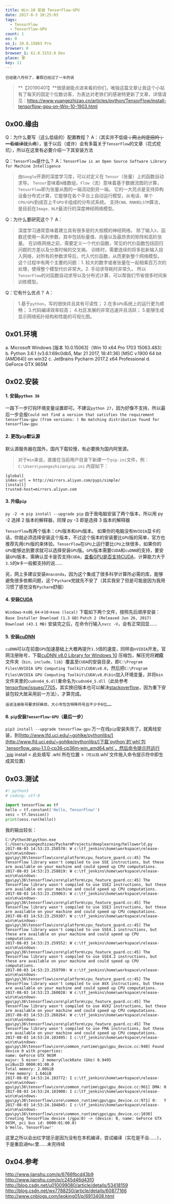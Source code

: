 ```yaml
---
title: Win-10 安装 TensorFlow-GPU
date: 2017-8-3 10:25:03
tags:
  - TensorFlow
  - TensorFlow-GPU
count: 1
os: 0
os_1: 10.0.15063 Pro
browser: 0
browser_1: 61.0.3153.0 Dev
place: 家
key: 11
---
```

    已经是八月份了，暑假已经过了一半的说
<!-- more -->
> **【20190401】**很感谢能点进来看的你们，唯独这篇文章让我这个小站有了每天的固定个位数访客，为表达对老铁们的感谢特更新了文章，详情请见：https://www.yuangezhizao.cn/articles/python/TensorFlow/install-tensorflow-gpu-on-Win-10-1903.html

## 0x00.缘由
Q：为什么要写（这么低级的）配置教程？
A：（其实并不低级~~；网上的是旧的；一看编译就头疼~~），鉴于以后（或许）会有多篇关于`TensorFlow`的文章（花式挖坑），所以在这里有必要介绍一下其安装方法

Q：`TensorFlow`是什么？
A：`TensorFlow is an Open Source Software Library for Machine Intelligence`
> 由`Google`开源的深度学习库，可以对定义在 `Tensor`（张量）上的函数自动求导。
`Tensor`意味着`N`维数组，`Flow`（流）意味着基于数据流图的计算，`TensorFlow`即为张量从图的一端流动到另一端。
它的一大亮点是支持异构设备分布式计算，它能够在各个平台上自动运行模型，从电话、单个`CPU/GPU`到成百上千`GPU`卡组成的分布式系统。
支持`CNN、RNN和LSTM`算法，是目前在`Image、NLP`最流行的深度神经网络模型。


Q：为什么要研究这个？
A：
> 深度学习通常意味着建立具有很多层的大规模的神经网络。
除了输入`X`，函数还使用一系列参数，其中包括标量值、向量以及最昂贵的矩阵和高阶张量。
在训练网络之前，需要定义一个代价函数，常见的代价函数包括回归问题的方差以及分类时候的交叉熵。
训练时，需要连续的将多批新输入投入网络，对所有的参数求导后，代入代价函数，从而更新整个网络模型。
这个过程中有两个主要的问题：1. 较大的数字或者张量在一起相乘百万次的处理，使得整个模型代价非常大。2. 手动求导耗时非常久。
所以`TensorFlow`的对函数自动求导以及分布式计算，可以帮我们节省很多时间来训练模型。

Q：它有什么优点？
A：
> 1.基于`python`，写的很快并且具有可读性；
2.在多`GPU`系统上的运行更为顺畅；
3.代码编译效率较高；
4.社区发展的非常迅速并且活跃；
5.能够生成显示网络拓扑结构和性能的可视化图。

## 0x01.环境
a. Microsoft Windows [版本 10.0.15063]（Win 10 x64 Pro 1703 15063.483）
b. Python 3.6.1 (v3.6.1:69c0db5, Mar 21 2017, 18:41:36) [MSC v.1900 64 bit (AMD64)] on win32
c. JetBrains Pycharm 2017.2 x64 Professional
d. GeForce GTX 965M

## 0x02.安装
#### 1. 安装`python 36`
一路下一步打钩环境变量设置即可。不建议`python 27`，因为好像不支持，所以最后一步会报`Could not find a version that satisfies the requirement tensorflow-gpu (from versions: ) No matching distribution found for tensorflow-gpu`
#### 2. 更改`pip`默认源
默认源服务器在国外，国内下载较慢，有必要换为国内阿里源。
> 对于`Win`来说，直接在当前用户目录下新建一个`pip.ini`文件，例：`C:\Users\yuangezhizao\pip.ini`
内容如下：
```
[global]  
index-url = http://mirrors.aliyun.com/pypi/simple/
[install]  
trusted-host=mirrors.aliyun.com
```
#### 3. 升级`pip`
`py -2 -m pip install --upgrade pip`
由于我电脑安装了两个版本，所以用 py -2 选择 2 版本的解释器，同理 py -3 即是选择 3 版本的解释器


`TensorFlow`有两个版本：`CPU`版本和`GPU`版本。
如果你的电脑没有`NVIDIA`显卡的话，你就必须选择安装这个版本，不过这个版本的安装要比`GPU`版的简单，官方也推荐先用`CPU`版的来体验。`TensorFlow`在`GPU`上运行要比`CPU`上快很多，如果你的`GPU`能够达到要求就可以选择安装`GPU`版。`GPU`版本需要`CUDA`和`cuDNN`的支持，要安装`GPU`版本，需确认显卡是否支持`CUDA`，[查看GPU是否支持CUDA](https://developer.nvidia.com/cuda-gpus)，计算能力大于`3.5`的`N`卡一般都支持的说……

另，网上多建议安装`Anaconda`，因为这个集成了很多科学计算所必需的库，能够避免很多依赖问题，这个`Pycharm`党就先不安了（其实我安了但是可能是因为我用习惯了感觉没有`Pycharm`舒服）

#### 4. 安装[CUDA](https://developer.nvidia.com/cuda-downloads)
`Windows`→`x86_64`→`10`→`exe (local)`
下载如下两个文件，按照先后顺序安装：
`Base Installer	Download (1.3 GB)`
`Patch 2 (Released Jun 26, 2017) Download (43.1 MB)`
安装完之后，在命令行输入`nvcc -V`，会有正常回显……

#### 5. 安装[cuDNN](https://developer.nvidia.com/cudnn)
`cuDNN`可以在前面`GPU`加速基础上大概再提升`1.5`倍的速度，同样由`nVIDIA`开发。官网注册账号，下载[cuDNN v8.0 Library for Windows 10](https://developer.nvidia.com/compute/machine-learning/cudnn/secure/v6/prod/8.0_20170307/cudnn-8.0-windows10-x64-v6.0-zip)
压缩包，解压完将**对应**文件夹（`bin、include、lib`）覆盖至`CUDA`的安装目录，即`C:\Program Files\NVIDIA GPU Computing Toolkit\CUDA\v8.0`，然后把`C:\Program Files\NVIDIA GPU Computing Toolkit\CUDA\v8.0\bin`加入环境变量，并将`bin`文件夹里的`cudnn64_6.dll`重命名为`cudnn64_5.dll`（此处参考[tensorflow/issues/7705](https://github.com/tensorflow/tensorflow/issues/7705)，其实换旧版本也可以解决[stackoverflow](https://stackoverflow.com/questions/44080677/no-module-named-pywrap-tensorflow-internal)，因为重下安装包较大故采用前一方法），才算完成。

    话说注册账号要求好麻烦，大小写包含特殊符号且不少于6位……

#### 6. `pip`安装`TensorFlow-GPU`（最后一步）
`pip3 install --upgrade tensorflow-gpu`
万一在线`pip`安装失败了，就离线安装，到[http://www.lfd.uci.edu/~gohlke/pythonlibs/](http://www.lfd.uci.edu/~gohlke/pythonlibs/)下载`python`的`whl`包`tensorflow_gpu‑1.1.0‑cp36‑cp36m‑win_amd64.whl`，然后命令提示符运行`pip install < 此处填写 .whl 所在位置 >`（可以将`.whl`文件拖入命令提示符中即生成其位置）

## 0x03.测试
``` python
#! python3
# coding: utf-8

import tensorflow as tf
hello = tf.constant('Hello, TensorFlow!')
sess = tf.Session()
print(sess.run(hello))
```
我的输出较长：
```
C:\Python36\python.exe C:/Users/yuangezhizao/PycharmProjects/deeplearning/helloworld.py
2017-08-03 14:53:23.258570: W c:\tf_jenkins\home\workspace\release-win\m\windows-gpu\py\36\tensorflow\core\platform\cpu_feature_guard.cc:45] The TensorFlow library wasn't compiled to use SSE instructions, but these are available on your machine and could speed up CPU computations.
2017-08-03 14:53:23.258819: W c:\tf_jenkins\home\workspace\release-win\m\windows-gpu\py\36\tensorflow\core\platform\cpu_feature_guard.cc:45] The TensorFlow library wasn't compiled to use SSE2 instructions, but these are available on your machine and could speed up CPU computations.
2017-08-03 14:53:23.259063: W c:\tf_jenkins\home\workspace\release-win\m\windows-gpu\py\36\tensorflow\core\platform\cpu_feature_guard.cc:45] The TensorFlow library wasn't compiled to use SSE3 instructions, but these are available on your machine and could speed up CPU computations.
2017-08-03 14:53:23.259307: W c:\tf_jenkins\home\workspace\release-win\m\windows-gpu\py\36\tensorflow\core\platform\cpu_feature_guard.cc:45] The TensorFlow library wasn't compiled to use SSE4.1 instructions, but these are available on your machine and could speed up CPU computations.
2017-08-03 14:53:23.259552: W c:\tf_jenkins\home\workspace\release-win\m\windows-gpu\py\36\tensorflow\core\platform\cpu_feature_guard.cc:45] The TensorFlow library wasn't compiled to use SSE4.2 instructions, but these are available on your machine and could speed up CPU computations.
2017-08-03 14:53:23.259790: W c:\tf_jenkins\home\workspace\release-win\m\windows-gpu\py\36\tensorflow\core\platform\cpu_feature_guard.cc:45] The TensorFlow library wasn't compiled to use AVX instructions, but these are available on your machine and could speed up CPU computations.
2017-08-03 14:53:23.260028: W c:\tf_jenkins\home\workspace\release-win\m\windows-gpu\py\36\tensorflow\core\platform\cpu_feature_guard.cc:45] The TensorFlow library wasn't compiled to use AVX2 instructions, but these are available on your machine and could speed up CPU computations.
2017-08-03 14:53:23.260264: W c:\tf_jenkins\home\workspace\release-win\m\windows-gpu\py\36\tensorflow\core\platform\cpu_feature_guard.cc:45] The TensorFlow library wasn't compiled to use FMA instructions, but these are available on your machine and could speed up CPU computations.
2017-08-03 14:53:24.103495: I c:\tf_jenkins\home\workspace\release-win\m\windows-gpu\py\36\tensorflow\core\common_runtime\gpu\gpu_device.cc:940] Found device 0 with properties: 
name: GeForce GTX 965M
major: 5 minor: 2 memoryClockRate (GHz) 0.9495
pciBusID 0000:01:00.0
Total memory: 2.00GiB
Free memory: 1.64GiB
2017-08-03 14:53:24.103772: I c:\tf_jenkins\home\workspace\release-win\m\windows-gpu\py\36\tensorflow\core\common_runtime\gpu\gpu_device.cc:961] DMA: 0 
2017-08-03 14:53:24.103900: I c:\tf_jenkins\home\workspace\release-win\m\windows-gpu\py\36\tensorflow\core\common_runtime\gpu\gpu_device.cc:971] 0:   Y 
2017-08-03 14:53:24.104045: I c:\tf_jenkins\home\workspace\release-win\m\windows-gpu\py\36\tensorflow\core\common_runtime\gpu\gpu_device.cc:1030] Creating TensorFlow device (/gpu:0) -> (device: 0, name: GeForce GTX 965M, pci bus id: 0000:01:00.0)
b'Hello, TensorFlow!'
```
这里之所以会出红字提示是因为没有在本机编译，尝试编译（实在是不会……），于是重启进`Mac`里……未完待续

## 0x04.参考

http://www.jianshu.com/p/6766fbcd43b9
http://www.jianshu.com/p/c245d46d43f0
http://blog.csdn.net/u010099080/article/details/53418159
http://blog.csdn.net/wx7788250/article/details/60877166
http://www.cnblogs.com/leoking01/p/6913408.html
